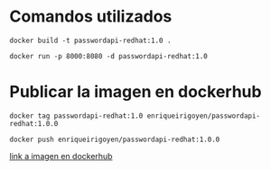 # Comandos utilizados

    docker build -t passwordapi-redhat:1.0 .

    docker run -p 8000:8080 -d passwordapi-redhat:1.0

#  Publicar la imagen en dockerhub

    docker tag passwordapi-redhat:1.0 enriqueirigoyen/passwordapi-redhat:1.0.0
	
	docker push enriqueirigoyen/passwordapi-redhat:1.0.0

[link a imagen en dockerhub](https://hub.docker.com/layers/enriqueirigoyen/passwordapi-redhat/1.0.0/images/sha256-f6ca7feb145281d8963d4014e0014f9f239eec51324674438bfee57c75f1f74f?context=repo)


